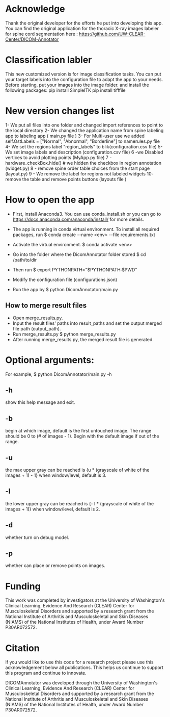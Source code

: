 # Acknowledge
Thank the original developer for the efforts he put into developing this app.
You can find the original application for the thoracic X-ray images labeler for spine cord segmentation here :
https://github.com/UW-CLEAR-Center/DICOM-Annotator

# Classification labler
This new customized version is for image classification tasks. You can put your target labels into the configuration file to adapt the app to your needs.
Before starting, put your images into the image folder.
and install the following packages:
pip install SimpleITK
pip install tifffile

# New version changes list
1- We put all files into one folder and changed import references to point to the local directory
2- We changed the application name from spine labeling app to labeling app ( main.py file )
3- For Multi-user use we added self.OstLabels = ["Normal", "Abnormal", "Borderline"]  to namerules.py file
4- We set the regions label "region_labels" to blik(configuration.csv file) 
5- We set image labels and description (configuration.csv file)
6 -we Disabled vertices to avoid plotting points (MyApp.py file)
7 - hardware_checkBox.hide() # we hidden the checkbox in region annotation (widget.py)
8 - remove spine order table choices from the start page (layout.py)
9 - We remove the label for regions not labeled widgets
10- remove the table and remove points buttons (layouts file )

 # How to open the app
- First, install Anaconda3. You can use conda_install.sh or you can go to https://docs.anaconda.com/anaconda/install/ for more details.

- The app is running in conda virtual environment. To install all required packages, run
$ conda create --name \<env> --file requirements.txt
- Activate the virtual environment.
$ conda activate \<env>
- Go into the folder where the DicomAnnotator folder stored
$ cd /path/to/dir
- Then run
$ export PYTHONPATH="\$PYTHONPATH:$PWD"
- Modify the configuration file (configurations.json)
- Run the app by
$ python DicomAnnotator/main.py

## How to merge result files
- Open merge_results.py.
- Input the result files' paths into result_paths and set the output merged file path (output_path).
- Run merge_results.py
$ python merge_results.py
- After running merge_results.py, the merged result file is generated.
	

# Optional arguments:
For example, 
$ python DicomAnnotator/main.py -h
##  -h
show this help message and exit.
##  -b
begin at which image, default is the first untouched image. The range should be 0 to (# of images - 1). Begin with the default image if out of the range.
##  -u
the max upper gray can be reached is {u * (grayscale of white of the images + 1) - 1} when window/level, default is 3.
##  -l
the lower upper gray can be reached is {- l * (grayscale of white of the images + 1)} when window/level, default is 2.
##  -d
whether turn on debug model.
##  -p
whether can place or remove points on images.

# Funding
This work was completed by investigators at the University of Washington's Clinical Learning, Evidence And Research (CLEAR) Center for Musculoskeletal Disorders and supported by a research grant from the National Institute of Arthritis and Musculoskeletal and Skin Diseases (NIAMS) of the National Institutes of Health, under Award Number P30AR072572.

# Citation
If you would like to use this code for a research project please use this acknowledgement below all publications. This helps us continue to support this program and continue to innovate.

DICOMAnnotator was developed through the University of Washington's Clinical Learning, Evidence And Research (CLEAR) Center for Musculoskeletal Disorders and supported by a research grant from the National Institute of Arthritis and Musculoskeletal and Skin Diseases (NIAMS) of the National Institutes of Health, under Award Number P30AR072572.
